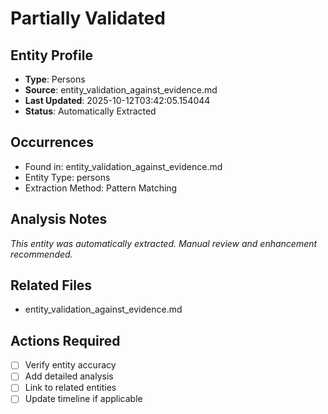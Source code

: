 # Partially Validated

## Entity Profile
- **Type**: Persons
- **Source**: entity_validation_against_evidence.md
- **Last Updated**: 2025-10-12T03:42:05.154044
- **Status**: Automatically Extracted

## Occurrences
- Found in: entity_validation_against_evidence.md
- Entity Type: persons
- Extraction Method: Pattern Matching

## Analysis Notes
*This entity was automatically extracted. Manual review and enhancement recommended.*

## Related Files
- entity_validation_against_evidence.md

## Actions Required
- [ ] Verify entity accuracy
- [ ] Add detailed analysis
- [ ] Link to related entities
- [ ] Update timeline if applicable
